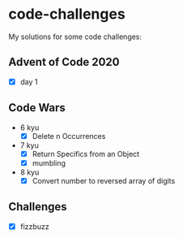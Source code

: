 # code-challenges
My solutions for some code challenges:
## Advent of Code 2020
- [x] day 1
## Code Wars
- 6 kyu
	- [x] Delete n Occurrences
- 7 kyu
	- [x] Return Specifics from an Object
	- [x] mumbling
- 8 kyu
	- [x] Convert number to reversed array of digits
## Challenges
- [x] fizzbuzz
